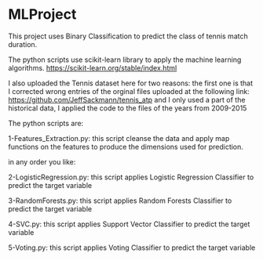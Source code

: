 # MLProject
This project uses Binary Classification to predict the class of tennis match duration.

The python scripts use scikit-learn library to apply the machine learning algorithms.
https://scikit-learn.org/stable/index.html

I also uploaded the Tennis dataset here for two reasons:
the first one is that I corrected wrong entries of the orginal files uploaded at the following link:
https://github.com/JeffSackmann/tennis_atp
and I only used a part of the historical data, I applied the code to the files of the years from 2009-2015

The python scripts are:

1-Features_Extraction.py:
this script cleanse the data and apply map functions on the features to produce the dimensions used for prediction.

in any order you like:

2-LogisticRegression.py:
this script applies Logistic Regression Classifier to predict the target variable

3-RandomForests.py:
this script applies Random Forests Classifier to predict the target variable

4-SVC.py:
this script applies Support Vector Classifier to predict the target variable

5-Voting.py:
this script applies Voting Classifier to predict the target variable
